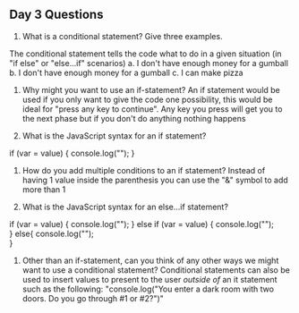 ## Day 3 Questions

1. What is a conditional statement? Give three examples.

The conditional statement tells the code what to do in a given situation (in "if else" or "else...if" scenarios)
a. I don't have enough money for a gumball
b. I don't have enough money for a gumball
c. I can make pizza

1. Why might you want to use an if-statement?
An if statement would be used if you only want to give the code one possibility, this would be ideal for "press any key to continue". Any key you press will get you to the next phase but if you don't do anything nothing happens

1. What is the JavaScript syntax for an if statement?

if (var = value) {
  console.log("");
}

1. How do you add multiple conditions to an if statement?
Instead of having 1 value inside the parenthesis you can use the "&" symbol to add more than 1

1. What is the JavaScript syntax for an else...if statement?

if (var = value) {
  console.log("");
} else if (var = value) {
  console.log("");    
} else{
  console.log("");    
}

1. Other than an if-statement, can you think of any other ways we might want to use a conditional statement?
Conditional statements can also be used to insert values to present to the user *outside of* an it statement such as the following: "console.log("You enter a dark room with two doors. Do you go through #1 or #2?")" 
